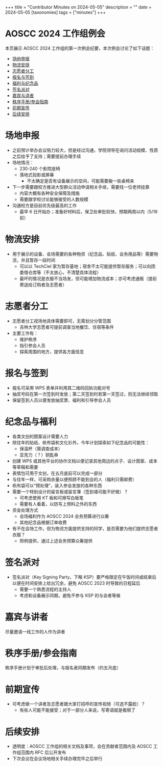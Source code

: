 +++
title = "Contributor Minutes on 2024-05-05"
description = ""
date = 2024-05-05
[taxonomies]
tags = ["minutes"]
+++

AOSCC 2024 工作组例会
===

本页展示 AOSCC 2024 工作组的第一次例会纪要，本次例会讨论了如下话题：

- [场地申报](chang-di-shen-bao)
- [物流安排](wu-liu-an-pai)
- [志愿者分工](zhi-yuan-zhe-fen-gong)
- [报名与签到](bao-ming-yu-qian-dao)
- [福利与纪念品](fu-li-yu-ji-nian-pin)
- [签名派对](qian-ming-pai-dui)
- [嘉宾与讲者](jia-bin-yu-jiang-zhe)
- [秩序手册/参会指南](zhi-xu-shou-ce-can-hui-zhi-nan)
- [前期宣传](qian-qi-xuan-chuan)
- [后续安排](hou-xu-an-pai)

场地申报
===

- 之前预计举办会议阻力较大，但是经过沟通，学院领导在询问活动规模、性质之后给予了支持；需要提前办理手续
- 场地情况：
  - 230-240 个影院座椅
  - 落地式投影或屏幕
    - 不太确定是否有设备展示的空间，可能需要搬一些桌椅来
- 下一步需要跟校方推进大型群众活动申请相关手续，需要找一位老师挂靠
  - 内容大概有各种安全保障及措施
  - 需要跟学校讨论能够接受的人数规模
- 沟通校方是目前优先级最高的工作
  - 最早 6 日开始办；准备好材料后，保卫处审批较快，预期两周以内（5/18 前）

物流安排
===

- 用于展示的设备、会场需要的各种物资（纪念品、贴纸、会务用品等）需要物流，并且暂存一段时间
  - 可以以 TechCiel 家为暂存基地；宿舍不太可能提供暂存服务；可以向团委借仓库等（不太放心，不清楚具体流程）
  - 最坏的情况是衣服不当场发，但可能增加物流成本；亦可考虑通贩（提前寄送给订购者及志愿者）

志愿者分工
===

- 志愿者分工视场地具体需要即可，无需划分分管范围
  - 吉林大学志愿者可提前调查当地餐饮、住宿等条件
- 主要工作有：
  - 维护秩序
  - 指引参会人员
  - 探索周围的地方，提供各方面信息

报名与签到
===

- 报名可采用 WPS 表单并利用其二维码回执功能对号
- 抽奖号码在第一次签到时发放；第二天签到时若第一天签过，则无法继续领取
- 保留签到人员以便发放抽奖票、福利和引导参会人员

纪念品与福利
===

- 各类文创的图案设计需要人力
- 除往年的贴纸、帆布袋和文化衫外，今年计划探索如下纪念品的可能性：
  - 保温杯（需调查成本）
  - 亚克力（？）钥匙串
- 创建 WPS 或其他平台的协作文档以便记录其他周边的点子、设计图案、成本等草稿和需要
- 表情包可用于文创，在五月底前可以完成一部分
- 与往年一样，可采购余量以便照顾不能到会的人（福利只需邮费）
- 帆布袋可以“预处理”，装入参会发放的各种东西
- 需要一个特别设计的留言板或留言簿（签到墙可能不好做）？
  - 可考虑使用 KT 板和可擦写白板笔
  - 需要有人看着，以防写上预料之外的东西
- 资金处理方式
  - 会场福利作为 AOSCC 2024 会务预算进行众筹
  - 其他纪念品根据订单收费
- 有不在会场工作，但为物流方面提供支持的同学，是否需要为他们提供志愿者衣服？
  - 照例提供，通过上述会务预算众筹提供

签名派对
===

- 签名派对（Key Signing Party，下略 KSP）要严格限定在午饭时间或结束后以便在时间安排上给出冗余，避免 AOSCC 2023 时导致的日程延后
  - 需要一个熟悉流程的主持人
  - 考虑和设备展示同期，避免不参与 KSP 的与会者等候

嘉宾与讲者
===

尽量邀请一线工作的人作为讲者

秩序手册/参会指南
===

秩序手册计划于审批后处理，与报名表同期发布（约五月底）

前期宣传
===

- 可考虑做一个讲者及志愿者跟大家打招呼的宣传视频（可选不露脸）？
  - 有些人可能不能接受；对于一部分人来说，写寄语就是极限了

后续安排
===

- 透明度：AOSCC 工作组的相关文档及事项，会在贡献者范围内及 AOSCC 工作组范围内 RFC 后公开发布
- 下次会议在会议场地相关手续办理完毕之后举行